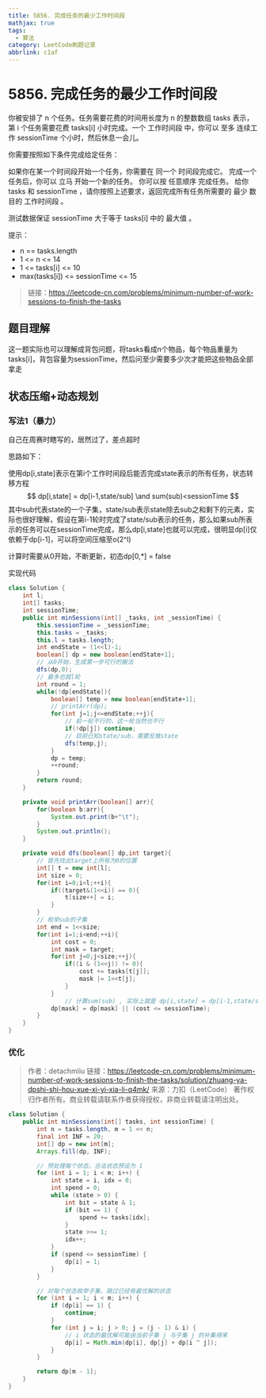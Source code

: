 ```yaml
---
title: 5856. 完成任务的最少工作时间段
mathjax: true
tags:
  - 算法
category: LeetCode刷题记录
abbrlink: c1af
---
```

# 5856. 完成任务的最少工作时间段

你被安排了 n 个任务。任务需要花费的时间用长度为 n 的整数数组 tasks 表示，第 i 个任务需要花费 tasks[i] 小时完成。一个 工作时间段 中，你可以 至多 连续工作 sessionTime 个小时，然后休息一会儿。

你需要按照如下条件完成给定任务：

如果你在某一个时间段开始一个任务，你需要在 同一个 时间段完成它。
完成一个任务后，你可以 立马 开始一个新的任务。
你可以按 任意顺序 完成任务。
给你 tasks 和 sessionTime ，请你按照上述要求，返回完成所有任务所需要的 最少 数目的 工作时间段 。

测试数据保证 sessionTime 大于等于 tasks[i] 中的 最大值 。

提示：

- n == tasks.length
- 1 <= n <= 14
- 1 <= tasks[i] <= 10
- max(tasks[i]) <= sessionTime <= 15

> 链接：https://leetcode-cn.com/problems/minimum-number-of-work-sessions-to-finish-the-tasks

<!-- more -->

## 题目理解

这一题实际也可以理解成背包问题，将tasks看成n个物品，每个物品重量为tasks[i]，背包容量为sessionTime，然后问至少需要多少次才能把这些物品全部拿走

## 状态压缩+动态规划

### 写法1（暴力）

自己在周赛时瞎写的，居然过了，差点超时

思路如下：

使用dp[i,state]表示在第i个工作时间段后能否完成state表示的所有任务，状态转移方程
$$
dp[i,state] = dp[i-1,state/sub] \and sum(sub)<sessionTime
$$
其中sub代表state的一个子集，state/sub表示state除去sub之和剩下的元素，实际也很好理解，假设在第i-1轮时完成了state/sub表示的任务，那么如果sub所表示的任务可以在sessionTime完成，那么dp[i,state]也就可以完成，很明显dp[i]仅依赖于dp[i-1]，可以将空间压缩至o(2^l)

计算时需要从0开始，不断更新，初态dp[0,*] = false

实现代码

```java
class Solution {
    int l;
    int[] tasks;
    int sessionTime;
    public int minSessions(int[] _tasks, int _sessionTime) {
        this.sessionTime = _sessionTime;
        this.tasks = _tasks;
        this.l = tasks.length;
        int endState = (1<<l)-1;
        boolean[] dp = new boolean[endState+1];
      	// 从0开始，生成第一步可行的搬法
        dfs(dp,0);
        // 最多也就l轮
        int round = 1;
        while(!dp[endState]){
            boolean[] temp = new boolean[endState+1];
            // printArr(dp);
            for(int j=1;j<=endState;++j){
                // 前一轮不行的，这一轮当然也不行
                if(!dp[j]) continue;
                // 目前已知state/sub，需要反推state
                dfs(temp,j);
            }
            dp = temp;
            ++round;
        }
        return round;
    }

    private void printArr(boolean[] arr){
        for(boolean b:arr){
            System.out.print(b+"\t");
        }
        System.out.println();
    }

    private void dfs(boolean[] dp,int target){
        // 首先找出target上所有为0的位置
        int[] t = new int[l];
        int size = 0;
        for(int i=0;i<l;++i){
            if((target&(1<<i)) == 0){
                t[size++] = i;
            }
        }
        // 枚举sub的子集
        int end = 1<<size;
        for(int i=1;i<end;++i){
            int cost = 0;
            int mask = target;
            for(int j=0;j<size;++j){
                if((i & (1<<j)) != 0){
                    cost += tasks[t[j]];
                    mask |= 1<<t[j];
                }
            }
        		// 计算sum(sub) , 实际上就是 dp[i,state] = dp[i-1,state/sub] && sum(sub) <= sessionTime
            dp[mask] = dp[mask] || (cost <= sessionTime);
        }
    }
}
```



### 优化

>作者：detachmliu
>链接：https://leetcode-cn.com/problems/minimum-number-of-work-sessions-to-finish-the-tasks/solution/zhuang-ya-dpshi-shi-hou-xue-xi-yi-xia-li-q4mk/
>来源：力扣（LeetCode）
>著作权归作者所有。商业转载请联系作者获得授权，非商业转载请注明出处。

```java
class Solution {
    public int minSessions(int[] tasks, int sessionTime) {
        int n = tasks.length, m = 1 << n;
        final int INF = 20;
        int[] dp = new int[m];
        Arrays.fill(dp, INF);

        // 预处理每个状态，合法状态预设为 1
        for (int i = 1; i < m; i++) {
            int state = i, idx = 0;
            int spend = 0;
            while (state > 0) {
                int bit = state & 1;
                if (bit == 1) {
                    spend += tasks[idx];
                }
                state >>= 1;
                idx++;
            }
            if (spend <= sessionTime) {
                dp[i] = 1;
            }
        }

        // 对每个状态枚举子集，跳过已经有最优解的状态
        for (int i = 1; i < m; i++) {
            if (dp[i] == 1) {
                continue;
            }
            for (int j = i; j > 0; j = (j - 1) & i) {
                // i 状态的最优解可能由当前子集 j 与子集 j 的补集得来
                dp[i] = Math.min(dp[i], dp[j] + dp[i ^ j]);
            }
        }

        return dp[m - 1];
    }
}
```

